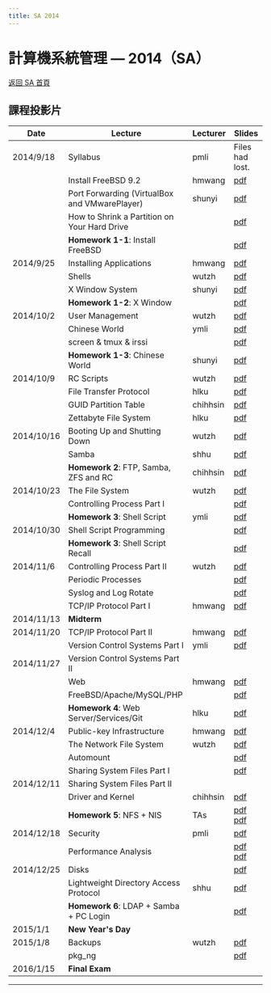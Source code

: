 ```yaml
---
title: SA 2014
---
```


# 計算機系統管理 — 2014（SA）

[返回 SA 首頁](/sa/)

## 課程投影片

| Date | Lecture | Lecturer | Slides |
|---|---|---|---|
| 2014/9/18 | Syllabus | pmli | Files had lost. |
| | Install FreeBSD 9.2 | hmwang | [pdf](slides/01_Install_FreeBSD.pdf) |
| | Port Forwarding (VirtualBox and VMwarePlayer) | shunyi | [pdf](slides/20140918_Port_Forwarding_VirtualBox_VMwarePlayer.pdf) |
| | How to Shrink a Partition on Your Hard Drive | | [pdf](slides/20140918_How_to_Shrink_a_Partition_on_Your_Hard_Drive.pdf) |
| | **Homework 1-1**: Install FreeBSD | | [pdf](slides/20140918_Hw1-1_Requirements.pdf) |
| 2014/9/25 | Installing Applications | hmwang | [pdf](slides/02_Installing_Applications.pdf) |
| | Shells | wutzh | [pdf](slides/02_Shells.pdf) |
| | X Window System | shunyi | [pdf](slides/02_X_Window_System_20140925.pdf) |
| | **Homework 1-2**: X Window | | [pdf](slides/20140930-Hw1-2_X_Window.pdf) |
| 2014/10/2 | User Management | wutzh | [pdf](slides/03_User_Management.pdf) |
| | Chinese World | ymli | [pdf](slides/03_Chinese_World.pdf) |
| | screen & tmux & irssi | | [pdf](slides/screenXtmuxXirssi.pdf) |
| | **Homework 1-3**: Chinese World | shunyi | [pdf](slides/20141003-Hw1-3_Chinese_World.pdf) |
| 2014/10/9 | RC Scripts | wutzh | [pdf](slides/04_RC.pdf) |
| | File Transfer Protocol | hlku | [pdf](slides/04_FTP_v2.pdf) |
| | GUID Partition Table | chihhsin | [pdf](slides/04_GPT.pdf) |
| | Zettabyte File System | hlku | [pdf](slides/04_ZFS_v2.pdf) |
| 2014/10/16 | Booting Up and Shutting Down | wutzh | [pdf](slides/5_Boot_ShutDown.pdf) |
| | Samba | shhu | [pdf](slides/05_Samba.pdf) |
| | **Homework 2**: FTP, Samba, ZFS and RC | chihhsin | [pdf](slides/20141016-Hw2_File_System_Server.pdf) |
| 2014/10/23 | The File System | wutzh | [pdf](slides/06_FileSystem.pdf) |
| | Controlling Process Part I | | [pdf](slides/06_Controlling_Process.pdf) |
| | **Homework 3**: Shell Script | ymli | [pdf](slides/Hwk3.pdf) |
| 2014/10/30 | Shell Script Programming | | [pdf](slides/07_Shell%20Script%20Programming.pdf) |
| | **Homework 3**: Shell Script Recall | | [pdf](slides/Hwk3.pdf) |
| 2014/11/6 | Controlling Process Part II | wutzh | [pdf](slides/06_Controlling_Process.pdf) |
| | Periodic Processes | | [pdf](slides/08_Periodic_Processes.pdf) |
| | Syslog and Log Rotate | | [pdf](slides/08_Syslog_and_LogRotate.pdf) |
| | TCP/IP Protocol Part I | hmwang | [pdf](slides/10_TCPIP.pdf) |
| 2014/11/13 | **Midterm** | | |
| 2014/11/20 | TCP/IP Protocol Part II | hmwang | [pdf](slides/10_TCPIP.pdf) |
| | Version Control Systems Part I | ymli | [pdf](slides/11_GIT_and_version_control.pdf) |
| 2014/11/27 | Version Control Systems Part II | | |
| | Web | hmwang | [pdf](slides/10_Web.pdf) |
| | FreeBSD/Apache/MySQL/PHP | | [pdf](slides/11_FAMP.pdf) |
| | **Homework 4**: Web Server/Services/Git | hlku | [pdf](slides/HW4.pdf) |
| 2014/12/4 | Public-key Infrastructure | hmwang | [pdf](slides/12_PKI.pdf) |
| | The Network File System | wutzh | [pdf](slides/12_NFS.pdf) |
| | Automount | | [pdf](slides/12_Automount.pdf) |
| | Sharing System Files Part I | | [pdf](slides/13_NIS.pdf) |
| 2014/12/11 | Sharing System Files Part II | | |
| | Driver and Kernel | chihhsin | [pdf](slides/13_Driver_and_Kernel.pdf) |
| | **Homework 5**: NFS + NIS | TAs | [pdf](slides/HW5.pdf)<br>[pdf](slides/SA2014_Hw5_Demo_Flow.pdf) |
| 2014/12/18 | Security | pmli | [pdf](slides/Security.pdf) |
| | Performance Analysis | | [pdf](slides/14_Performance.pdf)<br>[pdf](slides/Help_my_system_is_slow.pdf) |
| 2014/12/25 | Disks | | [pdf](slides/14_Disks.pdf) |
| | Lightweight Directory Access Protocol | shhu | [pdf](slides/LDAP.pdf) |
| | **Homework 6**: LDAP + Samba + PC Login | | [pdf](slides/HW6.pdf) |
| 2015/1/1 | **New Year's Day** | | |
| 2015/1/8 | Backups | wutzh | [pdf](slides/17_Backups.pdf) |
| | pkg_ng | | [pdf](slides/pkgng.pdf) |
| 2016/1/15 | **Final Exam** | | |

---

